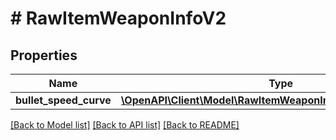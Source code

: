 # # RawItemWeaponInfoV2

## Properties

Name | Type | Description | Notes
------------ | ------------- | ------------- | -------------
**bullet_speed_curve** | [**\OpenAPI\Client\Model\RawItemWeaponInfoBulletSpeedCurveV2**](RawItemWeaponInfoBulletSpeedCurveV2.md) |  | [optional]

[[Back to Model list]](../../README.md#models) [[Back to API list]](../../README.md#endpoints) [[Back to README]](../../README.md)
